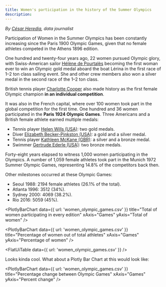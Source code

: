 ```yaml
---
title: Women's participation in the history of the Summer Olympics
description: 
---
```


*By [César Heredia](https://x.com/cahered), data journalist*

Participation of Women in the Summer Olympics has been constantly increasing since the Paris 1900 Olympic Games, given that no female athletes competed in the Athens 1896 edition.

One hundred and twenty-four years ago, 22 women pursued Olympic glory, with Swiss-American sailor [Hélène de Pourtalès](https://olympics.com/es/atletas/helen-de-pourtales) becoming the first woman ever to win an Olympic gold medal aboard the boat Lérina in the first race of 1–2 ton class sailing event. She and other crew members also won a silver medal in the second race of the 1–2 ton class.

British tennis player [Charlotte Cooper](https://olympics.com/en/athletes/charlotte-cooper) also made history as the first female Olympic champion **in an individual competition**.

It was also in the French capital, where over 100 women took part in the global competition for the first time. One hundred and 36 women participated in the **Paris 1924 Olympic Games**. Three Americans and a British female athlete earned multiple medals:

- Tennis player [Helen Wills (USA)](https://olympics.com/en/athletes/helen-wills): two gold medals.
- Diver [Elizabeth Becker-Pinkston (USA)](https://olympics.com/en/athletes/elizabeth-becker-pinkston): a gold and a silver medal.
- Tennis player [Kathleen McKane (GBR)](https://olympics.com/en/athletes/kathleen-mckane): a silver and a bronze medal.
- Swimmer [Gertrude Ederle (USA)](https://olympics.com/en/athletes/gertrude-ederle): two bronze medals.

Forty-eight years elapsed to witness 1,000 women participating in the Olympics. A number of 1,059 female athletes took part in the Munich 1972 Summer Olympic Games, representing 14.8% of the competitors back then.

Other milestones occurred at these Olympic Games:

- Seoul 1988: 2194 female athletes (26.1% of the total).
- Atlanta 1996: 3512 (34%).
- Sydney 2000: 4069 (38.2%).
- Rio 2016: 5059 (45%).

 <PlotlyBarChart
  data={{
    url: 'women_olympic_games.csv'
  }}
  title="Total of women participating in every edition"
  xAxis="Games"
  yAxis="Total of women"
/>

<PlotlyBarChart
  data={{
    url: 'women_olympic_games.csv'
  }}
  title="Percentage of women out of total athletes"
  xAxis="Games"
  yAxis="Percentage of women"
/>

<FlatUiTable
  data={{
    url: 'women_olympic_games.csv'
  }}
 />

 Looks kinda cool. What about a Plotly Bar Chart at this would look like:

 <PlotlyBarChart
  data={{
    url: 'women_olympic_games.csv'
  }}
  title="Percentage change between Olympic Games"
  xAxis="Games"
  yAxis="Percent change"
/>


